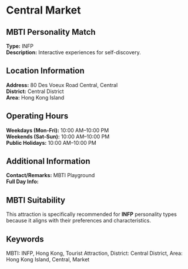 # Central Market

## MBTI Personality Match
**Type:** INFP  
**Description:** Interactive experiences for self-discovery.

## Location Information
**Address:** 80 Des Voeux Road Central, Central  
**District:** Central District  
**Area:** Hong Kong Island

## Operating Hours
**Weekdays (Mon-Fri):** 10:00 AM–10:00 PM  
**Weekends (Sat-Sun):** 10:00 AM–10:00 PM  
**Public Holidays:** 10:00 AM–10:00 PM

## Additional Information
**Contact/Remarks:** MBTI Playground  
**Full Day Info:** 

## MBTI Suitability
This attraction is specifically recommended for **INFP** personality types because it aligns with their preferences and characteristics.

## Keywords
MBTI: INFP, Hong Kong, Tourist Attraction, District: Central District, Area: Hong Kong Island, Central, Market
